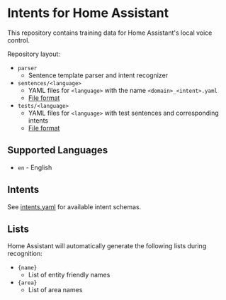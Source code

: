 # Intents for Home Assistant

This repository contains training data for Home Assistant's local voice control.

Repository layout:

* `parser`
    * Sentence template parser and intent recognizer
* `sentences/<language>` 
    * YAML files for `<language>` with the name `<domain>_<intent>.yaml`
    * [File format](sentences/README.md#file-format)
* `tests/<language>`
    * YAML files for `<language>` with test sentences and corresponding intents
    * [File format](tests/README.md#file-format)
    

## Supported Languages

* `en` - English


## Intents

See [intents.yaml](intents.yaml) for available intent schemas.


## Lists

Home Assistant will automatically generate the following lists during recognition:

* `{name}`
    * List of entity friendly names
* `{area}`
    * List of area names
